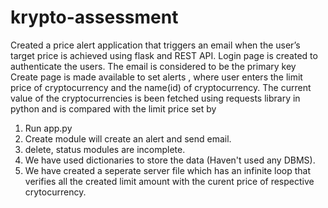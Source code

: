 # krypto-assessment
Created a price alert application that triggers an email when the user’s target price is achieved using flask and REST API.
Login page is created to authenticate the users.
The email is considered to be the primary key
Create page is made available to set alerts , where user enters the limit price of cryptocurrency and the name(id) of cryptocurrency.
The current value of the cryptocurrencies is been fetched using requests library in python and is compared with the limit price set by 

1. Run app.py
2. Create module will create an alert and send email.
3. delete, status modules are incomplete.
4. We have used dictionaries to store the data (Haven't used any DBMS).
5. We have created a seperate server file which has an infinite loop that verifies all the created limit amount with the curent price of respective crytocurrency.   
